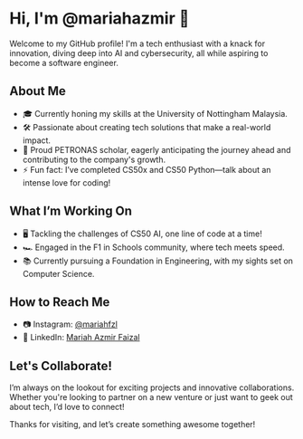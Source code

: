 # Hi, I'm @mariahazmir 👋

Welcome to my GitHub profile! I'm a tech enthusiast with a knack for innovation, diving deep into AI and cybersecurity, all while aspiring to become a software engineer.

## About Me

- 🎓 Currently honing my skills at the University of Nottingham Malaysia.
- 🛠️ Passionate about creating tech solutions that make a real-world impact.
- 🌱 Proud PETRONAS scholar, eagerly anticipating the journey ahead and contributing to the company's growth.
- ⚡ Fun fact: I’ve completed CS50x and CS50 Python—talk about an intense love for coding!

## What I’m Working On

- 🖥️ Tackling the challenges of CS50 AI, one line of code at a time!
- 🏎️ Engaged in the F1 in Schools community, where tech meets speed.
- 📚 Currently pursuing a Foundation in Engineering, with my sights set on Computer Science.

## How to Reach Me

- 📷 Instagram: [@mariahfzl](https://www.instagram.com/mariahfzl/)
- 💼 LinkedIn: [Mariah Azmir Faizal](https://www.linkedin.com/in/mariah-azmir-faizal/)

## Let's Collaborate!

I’m always on the lookout for exciting projects and innovative collaborations. Whether you're looking to partner on a new venture or just want to geek out about tech, I’d love to connect!

Thanks for visiting, and let’s create something awesome together!
